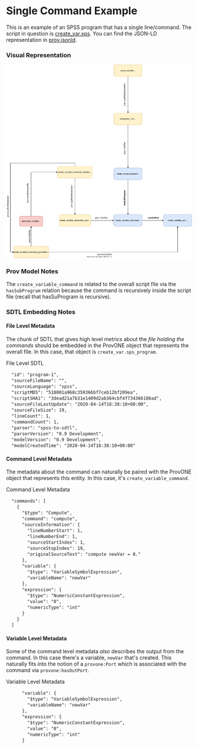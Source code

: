 # Single Command Example

This is an example of an SPSS program that has a single line/command. The script in question is [create_var.sps](./create_var.sps). You can find the JSON-LD representation in [prov.jsonld](./prov.jsonld).


### Visual Representation
![](./images/prov.svg)

### Prov Model Notes
The `create_variable_command` is related to the overall script file via the `hasSubProgram` relation because the command is recursively inside the script file (recall that hasSuProgram is recursive). 


### SDTL Embedding Notes


#### File Level Metadata
The chunk of SDTL that gives high level metrics about the _file holding  the commands_ should be embedded in the ProvONE object that represents the overall file. In this case, that object is `create_var.sps_program`.

File Level SDTL
```
  "id": "program-1",
  "sourceFileName": "",
  "sourceLanguage": "spss",
  "scriptMD5": "518001a968c359366bf7ceb12bf209ea",
  "scriptSHA1": "3dead21a7b31e1409d2ab364cbf4f734366186ad",
  "sourceFileLastUpdate": "2020-04-14T18:38:10+00:00",
  "sourceFileSize": 19,
  "lineCount": 1,
  "commandCount": 1,
  "parser": "spss-to-sdtl",
  "parserVersion": "0.9 Development",
  "modelVersion": "0.9 Development",
  "modelCreatedTime": "2020-04-14T18:38:10+00:00"
  ```

#### Command Level Metadata

The metadata about the command can naturally be paired with the ProvONE object that represents this entity. In this case, it's `create_variable_command`.

Command Level Metadata
```
  "commands": [
    {
      "$type": "Compute",
      "command": "compute",
      "sourceInformation": {
        "lineNumberStart": 1,
        "lineNumberEnd": 1,
        "sourceStartIndex": 1,
        "sourceStopIndex": 19,
        "originalSourceText": "compute newVar = 0."
      },
      "variable": {
        "$type": "VariableSymbolExpression",
        "variableName": "newVar"
      },
      "expression": {
        "$type": "NumericConstantExpression",
        "value": "0",
        "numericType": "int"
      }
    }
  ]
```
#### Variable Level Metadata
Some of the command level metadata _also_ describes the output from the command. In this case there's a variable, `newVar` that's created. This naturally fits into the notion of a `provone:Port` which is associated with the command via `provone:hasOutPort`.

Variable Level Metadata
```
      "variable": {
        "$type": "VariableSymbolExpression",
        "variableName": "newVar"
      },
      "expression": {
        "$type": "NumericConstantExpression",
        "value": "0",
        "numericType": "int"
      }
```

